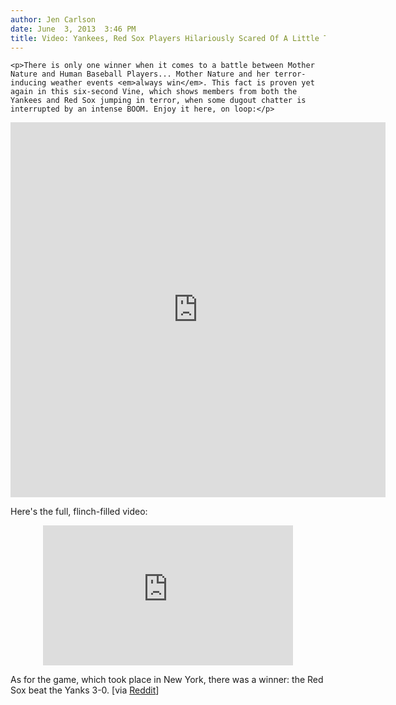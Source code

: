 ```yaml
---
author: Jen Carlson
date: June  3, 2013  3:46 PM
title: Video: Yankees, Red Sox Players Hilariously Scared Of A Little Thunder
---
```



	
	
	
	<p>There is only one winner when it comes to a battle between Mother Nature and Human Baseball Players... Mother Nature and her terror-inducing weather events <em>always win</em>. This fact is proven yet again in this six-second Vine, which shows members from both the Yankees and Red Sox jumping in terror, when some dugout chatter is interrupted by an intense BOOM. Enjoy it here, on loop:</p>

<center><iframe class="vine-embed" src="https://web.archive.org/web/20130717092859if_/https://vine.co/v/b3iYA7hzDWh/embed/simple" width="600" height="600" frameborder="0"></iframe><script async src="//web.archive.org/web/20130717092859js_/http://platform.vine.co/static/scripts/embed.js" charset="utf-8"></script></center>

<p>Here&apos;s the full, flinch-filled video: </p>

<center><iframe src="https://web.archive.org/web/20130717092859if_/http://mlb.mlb.com/shared/video/embed/embed.html?content_id=27700845&amp;width=400&amp;height=224&amp;property=mlb" width="400" height="224" frameborder="0">Your browser does not support iframes.</iframe></center>

<p>As for the game, which took place in New York, there was a winner: the Red Sox beat the Yanks 3-0. [via <a href="https://web.archive.org/web/20130717092859/http://www.reddit.com/r/nyc/comments/1fl8mg/epic_vine_of_yankees_and_red_sox_scared_of/">Reddit</a>]</p>
	
	
	
	
	
